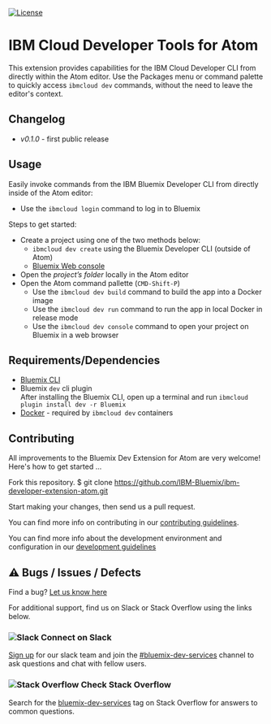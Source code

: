 [![License](https://img.shields.io/badge/license-Apache%202.0-green.svg?style=flat)](https://raw.githubusercontent.com/IBM-Bluemix/ibm-developer-extension-vscode/master/LICENSE.txt)

# IBM Cloud Developer Tools for Atom

This extension provides capabilities for the IBM Cloud Developer CLI from directly within the Atom editor. Use the Packages menu or command palette to quickly access `ibmcloud dev` commands, without the need to leave the editor's context.

## Changelog
- *v0.1.0* - first public release

## Usage

Easily invoke commands from the IBM Bluemix Developer CLI from directly inside of the Atom editor:

- Use the `ibmcloud login` command to log in to Bluemix

Steps to get started:
- Create a project using one of the two methods below:
    - `ibmcloud dev create` using the Bluemix Developer CLI (outside of Atom)
    - [Bluemix Web console](https://console.ng.bluemix.net/developer/getting-started/)
- Open the *project’s folder* locally in the Atom editor
- Open the Atom command pallette (`CMD-Shift-P`)
  - Use the `ibmcloud dev build` command to build the app into a Docker image
  - Use the `ibmcloud dev run` command to run the app in local Docker in release mode
  - Use the `ibmcloud dev console` command to open your project on Bluemix in a web browser



## Requirements/Dependencies

* [Bluemix CLI](https://plugins.ng.bluemix.net/ui/home.html)
* Bluemix `dev` cli plugin   
    After installing the Bluemix CLI, open up a terminal and run `ibmcloud plugin install dev -r Bluemix`
* [Docker](https://www.docker.com/) - required by `ibmcloud dev` containers



## Contributing

All improvements to the Bluemix Dev Extension for Atom are very welcome! Here's how to get started ...

Fork this repository.
$ git clone https://github.com/IBM-Bluemix/ibm-developer-extension-atom.git

Start making your changes, then send us a pull request.

You can find more info on contributing in our [contributing guidelines](./CONTRIBUTING.md).

You can find more info about the development environment and configuration in our [development guidelines](./DEVELOPMENT.md)

## ⚠️  Bugs / Issues / Defects

Find a bug?  [Let us know here](https://github.com/IBM-Bluemix/ibm-developer-extension-atom/issues)

For additional support, find us on Slack or Stack Overflow using the links below.

### ![Slack](assets/slack.png) Connect on Slack
[Sign up](https://ibm.biz/IBMCloudNativeSlack) for our slack team and join the [#bluemix-dev-services](https://ibm-cloud-tech.slack.com/messages/bluemix-dev-services) channel to ask questions and chat with fellow users.

### ![Stack Overflow](assets/stack_overflow.png) Check Stack Overflow
Search for the [bluemix-dev-services](http://stackoverflow.com/questions/tagged/bluemix-dev-services) tag on Stack Overflow for answers to common questions.
